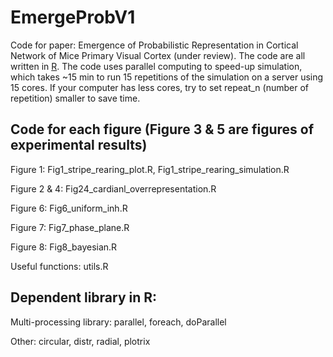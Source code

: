 # EmergeProbV1
Code for paper: Emergence of Probabilistic Representation in Cortical Network of Mice Primary Visual Cortex (under review). The code are all written in [R](https://www.r-project.org/). The code uses parallel computing to speed-up simulation, which takes ~15 min to run 15 repetitions of the simulation on a server using 15 cores. If your computer has less cores, try to set repeat_n (number of repetition) smaller to save time. 

## Code for each figure (Figure 3 & 5 are figures of experimental results)
Figure 1: Fig1_stripe_rearing_plot.R, Fig1_stripe_rearing_simulation.R

Figure 2 & 4: Fig24_cardianl_overrepresentation.R

Figure 6: Fig6_uniform_inh.R

Figure 7: Fig7_phase_plane.R

Figure 8: Fig8_bayesian.R

Useful functions: utils.R

## Dependent library in R:
Multi-processing library: parallel, foreach, doParallel

Other: circular, distr, radial, plotrix
